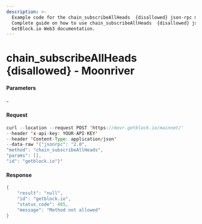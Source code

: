 ```yaml
---
description: >-
  Example code for the chain_subscribeAllHeads  {disallowed} json-rpc method.
  Сomplete guide on how to use chain_subscribeAllHeads  {disallowed} json-rpc in
  GetBlock.io Web3 documentation.
---
```


# chain\_subscribeAllHeads {disallowed} - Moonriver

#### Parameters

\-

#### Request

```java
curl --location --request POST 'https://movr.getblock.io/mainnet/' 
--header 'x-api-key: YOUR-API-KEY' 
--header 'Content-Type: application/json' 
--data-raw '{"jsonrpc": "2.0",
"method": "chain_subscribeAllHeads",
"params": [],
"id": "getblock.io"}'
```

#### Response

```java
{
    "result": "null",
    "id": "getblock.io",
    "status_code": 405,
    "message": "Method not allowed"
}
```
